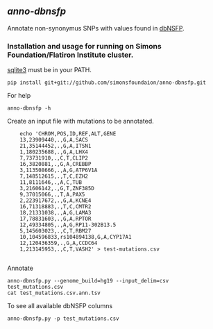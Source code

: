 ## _anno-dbnsfp_

Annotate non-synonymus SNPs with values found in [dbNSFP](https://sites.google.com/site/jpopgen/dbNSFP).
    
### Installation and usage for running on Simons Foundation/Flatiron Institute cluster. 

[sqlite3](http://www.sqlite.org/download.html) must be in your PATH.

```
pip install git+git://github.com/simonsfoundaion/anno-dbnsfp.git
```

For help
```
anno-dbnsfp -h
```

Create an input file with mutations to be annotated.
```
    echo 'CHROM,POS,ID,REF,ALT,GENE
    13,23909440,.,G,A,SACS
    21,35144452,.,G,A,ITSN1
    1,180235688,.,G,A,LHX4
    7,73731910,.,C,T,CLIP2
    16,3820881,.,G,A,CREBBP
    3,113508666,.,A,G,ATP6V1A
    7,148512615,.,T,C,EZH2
    11,8111646,.,A,C,TUB
    3,21606142,.,G,T,ZNF385D
    9,37015066,.,T,A,PAX5
    2,223917672,.,G,A,KCNE4
    16,71318883,.,T,C,CMTR2
    18,21331038,.,A,G,LAMA3
    17,78831603,.,G,A,RPTOR
    12,49334805,.,A,G,RP11-302B13.5
    5,145603023,.,C,T,RBM27
    10,104596833,rs104894138,G,A,CYP17A1
    12,120436359,.,G,A,CCDC64
    1,213145953,.,C,T,VASH2' > test-mutations.csv
    
```

Annotate

```
anno-dbnsfp.py --genome_build=hg19 --input_delim=csv test_mutations.csv
cat test_mutations.csv.ann.tsv
```

To see all available dbNSFP columns
```
anno-dbnsfp.py -p test_mutations.csv 
```



